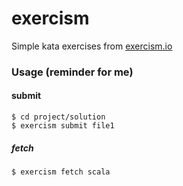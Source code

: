 exercism
========

Simple kata exercises from [exercism.io](http://exercism.io/)

### Usage (reminder for me)

#### submit

```
$ cd project/solution
$ exercism submit file1
```

##### fetch

```
$ exercism fetch scala
```
